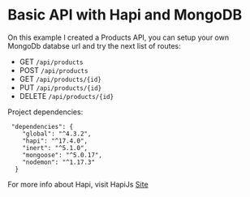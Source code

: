 # Basic API with Hapi and MongoDB

On this example I created a Products API, you can setup your own MongoDb databse url and try the next list of routes:

* GET `/api/products`
* POST `/api/products`
* GET `/api/products/{id}`
* PUT `/api/products/{id}`
* DELETE `/api/products/{id}`

Project dependencies:

```
 "dependencies": {
    "global": "^4.3.2",
    "hapi": "^17.4.0",
    "inert": "^5.1.0",
    "mongoose": "^5.0.17",
    "nodemon": "^1.17.3"
  }
```

For more info about Hapi, visit HapiJs [Site](https://hapijs.com/)
